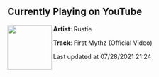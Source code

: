 ## Currently Playing on YouTube

[<img align="left" width="100" src="https://yt3.ggpht.com/ytc/AKedOLQqqRwweZO87oPTjzYleKmTkvQhHvnbW5ALXm34QA=s48-c-k-c0x00ffffff-no-rj-mo">](https://www.youtube.com/channel/UCs2exSrWeaiCnrmJk_YzBHw)

**Artist**: Rustie 

**Track**: First Mythz (Official Video)

Last updated at 07/28/2021 21:24
